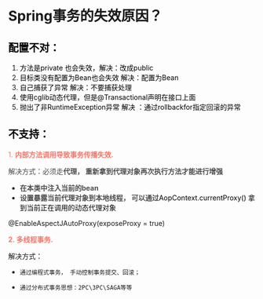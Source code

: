 # Spring事务的失效原因？

## <font style="color:rgb(0, 0, 0);">配置不对：</font>

1. <font style="color:rgb(0, 0, 0);">方法是private 也会失效，解决：改成public</font>
2. <font style="color:rgb(0, 0, 0);">目标类没有配置为Bean也会失效 解决：配置为Bean</font>
3. <font style="color:rgb(0, 0, 0);">自己捕获了异常 解决：不要捕获处理</font>
4. <font style="color:rgb(0, 0, 0);">使用cglib动态代理，但是@Transactional声明在接口上面</font>
5. <font style="color:rgb(0, 0, 0);">抛出了非RuntimeException异常 解决 ：通过rollbackfor指定回滚的异常</font>

## <font style="color:rgb(0, 0, 0);">不支持：</font>

<font style="color:rgb(247, 117, 103);">1. </font>**<font style="color:rgb(247, 117, 103);">内部方法调用导致事务传播失效.</font>**

<font style="color:rgb(77, 77, 77);">解决方式：必须走</font>**<font style="color:rgb(77, 77, 77);">代理， 重新拿到代理对象再次执行方法才能进行增强</font>**

+ **<font style="color:rgb(77, 77, 77);">在本类中注入当前的bean</font>**
+ **<font style="color:rgb(77, 77, 77);">设置暴露当前代理对象到本地线程， 可以通过</font>**<font style="color:rgb(0, 0, 0);">AopContext.currentProxy() 拿到当前正在调用的动态代理对象</font>

 @EnableAspectJAutoProxy(exposeProxy = true)

**<font style="color:rgb(247, 117, 103);">2. 多线程事务.</font>**

 解决方式：  

+     通过编程式事务， 手动控制事务提交、回滚；
+     通过分布式事务思想：2PC\3PC\SAGA等等
